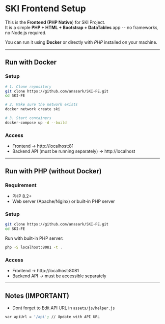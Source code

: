 # SKI Frontend Setup

This is the **Frontend (PHP Native**) for SKI Project.  
It is a simple **PHP + HTML + Bootstrap + DataTables** app -- no frameworks, no Node.js required.

You can run it using **Docker** or directly with *PHP* installed on your machine.


---

## Run with Docker

### Setup

```bash
# 1. Clone repository
git clone https://github.com/anasark/SKI-FE.git
cd SKI-FE

# 2. Make sure the network exists
docker network create ski

# 3. Start containers
docker-compose up -d --build
```

### Access
- Frontend → http://localhost:81  
- Backend API (must be running separately) → http://localhost  


---


## Run with PHP (without Docker)

### Requirement
- PHP 8.2+   
- Web server (Apache/Niginx) or built-in PHP server 

### Setup
```bash
git clone https://github.com/anasark/SKI-FE.git
cd SKI-FE
```

Run with built-in PHP server:
```bash
php -S localhost:8081 -t .
```

### Access
+ Frontend → http://localhost:8081  
+ Backend API → must be accessible separately  


---


## Notes (IMPORTANT)
- Dont forget to Edit API URL in `assets/js/helper.js`
```bash
var apiUrl = '/api'; // Update with API URL
```
